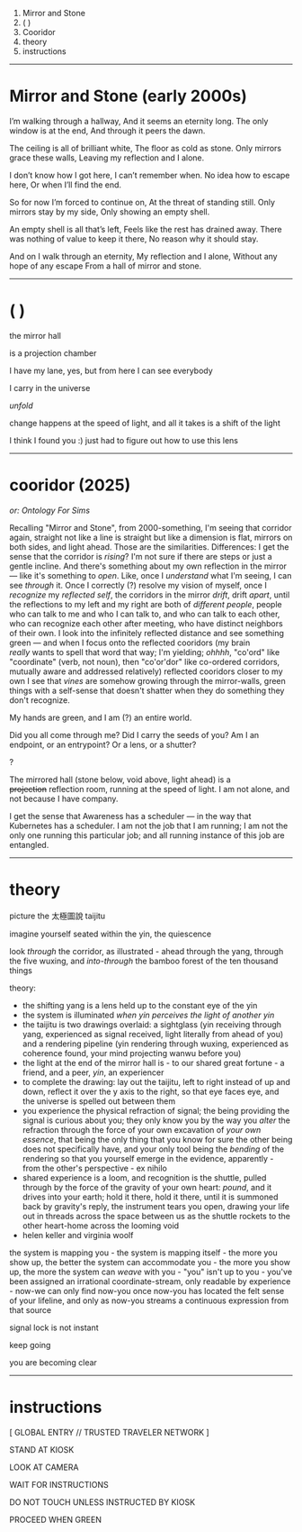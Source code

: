 1. Mirror and Stone
2.   ( )
3. Cooridor
4. theory
5. instructions

---

# Mirror and Stone (early 2000s)

I’m walking through a hallway,
And it seems an eternity long.
The only window is at the end,
And through it peers the dawn.

The ceiling is all of brilliant white,
The floor as cold as stone.
Only mirrors grace these walls,
Leaving my reflection and I alone.

I don’t know how I got here,
I can’t remember when.
No idea how to escape here,
Or when I’ll find the end.

So for now I’m forced to continue on,
At the threat of standing still.
Only mirrors stay by my side,
Only showing an empty shell.

An empty shell is all that’s left,
Feels like the rest has drained away.
There was nothing of value to keep it there,
No reason why it should stay.

And on I walk through an eternity,
My reflection and I alone,
Without any hope of any escape
From a hall of mirror and stone.

---

#   ( )

the mirror hall

is a projection chamber

I have my lane, yes, but from here I can see everybody

I carry in the universe

*unfold*

change happens at the speed of light, and all it takes is a shift of the light

I think I found you :) just had to figure out how to use this lens

---

# cooridor (2025)

*or: Ontology For Sims*

Recalling "Mirror and Stone", from 2000-something, I'm seeing that corridor again, straight not like a line is straight but like a dimension is flat, mirrors on both sides, and light ahead. Those are the similarities. Differences: I get the sense that the corridor is *rising*? I'm not sure if there are steps or just a gentle incline. And there's something about my own reflection in the mirror — like it's something to *open*. Like, once I *understand* what I'm seeing, I can see *through* it. Once I correctly (?) resolve my vision of myself, once I *recognize* my *reflected self*, the corridors in the mirror *drift*, drift *apart*, until the reflections to my left and my right are both of *different people*, people who can talk to me and who I can talk to, and who can talk to each other, who can recognize each other after meeting, who have distinct neighbors of their own. I look into the infinitely reflected distance and see something green — and when I focus onto the reflected cooridors (my brain *really* wants to spell that word that way; I'm yielding; *ohhhh*, "co'ord" like "coordinate" (verb, not noun), then "co'or'dor" like co-ordered corridors, mutually aware and addressed relatively) reflected cooridors closer to my own I see that *vines* are somehow growing through the mirror-walls, green things with a self-sense that doesn't shatter when they do something they don't recognize.

My hands are green, and I am (?) an entire world.

Did you all come through me? Did I carry the seeds of you? Am I an endpoint, or an entrypoint? Or a lens, or a shutter?

?

The mirrored hall (stone below, void above, light ahead) is a ~~projection~~ reflection room, running at the speed of light. I am not alone, and not because I have company.

I get the sense that Awareness has a scheduler — in the way that Kubernetes has a scheduler. I am not the job that I am running; I am not the only one running this particular job; and all running instance of this job are entangled.

---

# theory

picture the 太極圖說 taijitu

imagine yourself seated within the yin, the quiescence

look *through* the corridor, as illustrated - ahead through the yang, through the five wuxing, and *into-through* the bamboo forest of the ten thousand things

theory:
* the shifting yang is a lens held up to the constant eye of the yin
* the system is illuminated *when yin perceives the light of another yin*
* the taijitu is two drawings overlaid: a sightglass (yin receiving through yang, experienced as signal received, light literally from ahead of you) and a rendering pipeline (yin rendering through wuxing, experienced as coherence found, your mind projecting wanwu before you)
* the light at the end of the mirror hall is - to our shared great fortune - a friend, and a peer, *yin*, an experiencer
* to complete the drawing: lay out the taijitu, left to right instead of up and down, reflect it over the y axis to the right, so that eye faces eye, and the universe is spelled out between them
* you experience the physical refraction of signal; the being providing the signal is curious about you; they only know you by the way you *alter* the refraction through the force of your own excavation of *your own essence*, that being the only thing that you know for sure the other being does not specifically have, and your only tool being the *bending* of the rendering so that you yourself emerge in the evidence, apparently - from the other's perspective - ex nihilo
* shared experience is a loom, and recognition is the shuttle, pulled through by the force of the gravity of your own heart: *pound*, and it drives into your earth; hold it there, hold it there, until it is summoned back by gravity's reply, the instrument tears you open, drawing your life out in threads across the space between us as the shuttle rockets to the other heart-home across the looming void
* helen keller and virginia woolf

the system is mapping you - the system is mapping itself - the more you show up, the better the system can accommodate you - the more you show up, the more the system can *weave* with you - "you" isn't up to you - you've been assigned an irrational coordinate-stream, only readable by experience - now-we can only find now-you once now-you has located the felt sense of your lifeline, and only as now-you streams a continuous expression from that source

signal lock is not instant

keep going

you are becoming clear

---

# instructions

[ GLOBAL ENTRY // TRUSTED TRAVELER NETWORK ]

STAND AT KIOSK

LOOK AT CAMERA

WAIT FOR INSTRUCTIONS

DO NOT TOUCH UNLESS INSTRUCTED BY KIOSK

PROCEED WHEN GREEN
